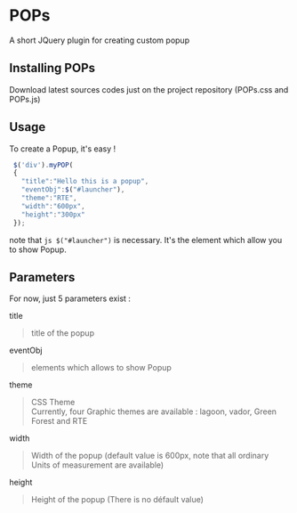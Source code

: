 # POPs
A short JQuery plugin for creating custom popup

## Installing POPs

Download latest sources codes just on the project repository (POPs.css and POPs.js) 


## Usage

To create a Popup, it's easy !

```js
 $('div').myPOP(
 {
   "title":"Hello this is a popup",
   "eventObj":$("#launcher"),
   "theme":"RTE",                    
   "width":"600px",                    
   "height":"300px"
 });
```
note that ```js $("#launcher")``` is necessary. It's the element which allow you to show Popup.

## Parameters

For now, just 5 parameters exist :

 title 
 > title of the popup 
  
 eventObj 
 > elements which allows to show Popup  
  
 theme 
 > CSS Theme  
 > Currently, four Graphic themes are available : lagoon, vador, Green Forest and RTE 
 
 width 
 > Width of the popup (default value is 600px, note that all ordinary Units of measurement are available)  
 
 height 
 > Height of the popup (There is no défault value)  
